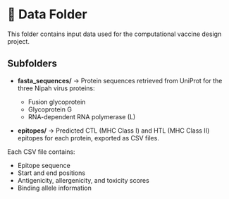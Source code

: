 # 📁 Data Folder

This folder contains input data used for the computational vaccine design project.

## Subfolders
- **fasta_sequences/** → Protein sequences retrieved from UniProt for the three Nipah virus proteins:
  - Fusion glycoprotein
  - Glycoprotein G
  - RNA-dependent RNA polymerase (L)
  
- **epitopes/** → Predicted CTL (MHC Class I) and HTL (MHC Class II) epitopes for each protein, exported as CSV files.

Each CSV file contains:
- Epitope sequence  
- Start and end positions  
- Antigenicity, allergenicity, and toxicity scores  
- Binding allele information
